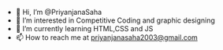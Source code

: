 - 👋 Hi, I’m @PriyanjanaSaha
- 👀 I’m interested in Competitive Coding and graphic designing
- 🌱 I’m currently learning HTML,CSS and JS
- 📫 How to reach me at priyanjanasaha2003@gmail.com

<!---
PriyanjanaSaha/PriyanjanaSaha is a ✨ special ✨ repository because its `README.md` (this file) appears on your GitHub profile.
You can click the Preview link to take a look at your changes.
--->
